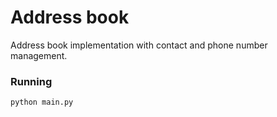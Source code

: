 # Address book
Address book implementation with contact and phone number management.

### Running

```bash
python main.py
```